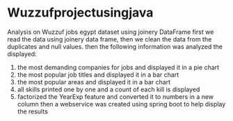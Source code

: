 # Wuzzufprojectusingjava
Analysis on Wuzzuf jobs egypt dataset using joinery DataFrame
first we read the data using joinery data frame, then  we clean the data from the duplicates and null values.
then the following information was analyzed the displayed:
  1) the most demanding companies for jobs and displayed it in a pie chart
  2) the most popular job titles and displayed it in a bar chart 
  3) the most popular areas and displayed it in a bar chart 
  4) all skills printed one by one and a count of each kill is displayed 
  5) factorized the YearExp feature and converted it to numbers in a new column
then a webservice was created using spring boot to help display the results
